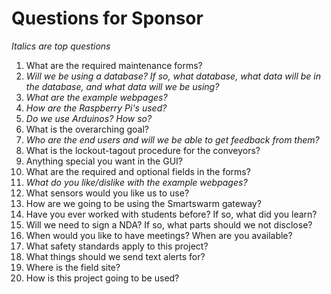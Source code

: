 # Questions for Sponsor
*Italics are top questions*
1. What are the required maintenance forms?
2. *Will we be using a database? If so, what database, what data will be in the database, and what data will we be using?*
3. *What are the example webpages?*
4. *How are the Raspberry Pi's used?*
5. *Do we use Arduinos? How so?*
6. What is the overarching goal?
7. *Who are the end users and will we be able to get feedback from them?*
8. What is the lockout-tagout procedure for the conveyors?
9. Anything special you want in the GUI?
10. What are the required and optional fields in the forms?
11. *What do you like/dislike with the example webpages?*
12. What sensors would you like us to use?
13. How are we going to be using the Smartswarm gateway?
14. Have you ever worked with students before? If so, what did you learn?
15. Will we need to sign a NDA? If so, what parts should we not disclose?
16. When would you like to have meetings? When are you available?
17. What safety standards apply to this project?
18. What things should we send text alerts for?
19. Where is the field site?
20. How is this project going to be used?
